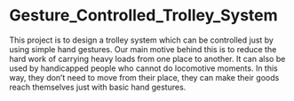 # Gesture_Controlled_Trolley_System
This project is to design a trolley system which can be controlled just by using simple hand gestures. Our main motive behind this is to reduce the hard work of carrying heavy loads from one place to another. It can also be used by handicapped people who cannot do locomotive moments. In this way, they don’t need to move from their place, they can make their goods reach themselves just with basic hand gestures.
